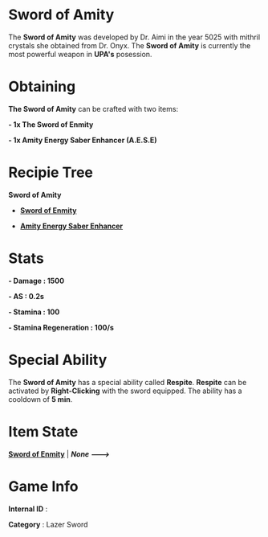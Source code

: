 # Sword of Amity

The **Sword of Amity** was developed by Dr. Aimi in the year 5025 with mithril crystals she obtained from Dr. Onyx. The **Sword of Amity** is currently the most powerful 
weapon in **UPA's** posession.

# Obtaining

**The Sword of Amity** can be crafted with two items: 

**- 1x The Sword of Enmity**

**- 1x Amity Energy Saber Enhancer (A.E.S.E)**

# Recipie Tree

**Sword of Amity**
- [**Sword of Enmity**]()

- [**Amity Energy Saber Enhancer**](https://github.com/AlphaMC0/Lone-Martian/blob/main/Upgrade%20Modules/Amity%20Energy%20Saber%20Enhancer%20(A.E.S.E).md)

# Stats

**- Damage : 1500**

**- AS : 0.2s**

**- Stamina : 100**

**- Stamina Regeneration : 100/s**

# Special Ability

The **Sword of Amity** has a special ability called **Respite**. **Respite** can be activated by **Right-Clicking** with the sword equipped. The ability has a cooldown of **5 
min**.

# Item State

[**Sword of Enmity**]() | ***None --->***

# Game Info

**Internal ID** : 

**Category** : Lazer Sword
